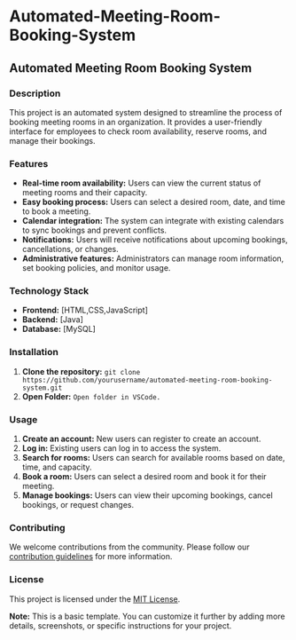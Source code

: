 # Automated-Meeting-Room-Booking-System
## **Automated Meeting Room Booking System**

### **Description**

This project is an automated system designed to streamline the process of booking meeting rooms in an organization. It provides a user-friendly interface for employees to check room availability, reserve rooms, and manage their bookings.

### **Features**

* **Real-time room availability:** Users can view the current status of meeting rooms and their capacity.
* **Easy booking process:** Users can select a desired room, date, and time to book a meeting.
* **Calendar integration:** The system can integrate with existing calendars to sync bookings and prevent conflicts.
* **Notifications:** Users will receive notifications about upcoming bookings, cancellations, or changes.
* **Administrative features:** Administrators can manage room information, set booking policies, and monitor usage.

### **Technology Stack**

* **Frontend:** [HTML,CSS,JavaScript]
* **Backend:** [Java]
* **Database:** [MySQL]

### **Installation**

1. **Clone the repository:** `git clone https://github.com/yourusername/automated-meeting-room-booking-system.git`
2. **Open Folder:** `Open folder in VSCode.`

### **Usage**

1. **Create an account:** New users can register to create an account.
2. **Log in:** Existing users can log in to access the system.
3. **Search for rooms:** Users can search for available rooms based on date, time, and capacity.
4. **Book a room:** Users can select a desired room and book it for their meeting.
5. **Manage bookings:** Users can view their upcoming bookings, cancel bookings, or request changes.

### **Contributing**

We welcome contributions from the community. Please follow our [contribution guidelines](CONTRIBUTING.md) for more information.

### **License**

This project is licensed under the [MIT License](LICENSE).

**Note:** This is a basic template. You can customize it further by adding more details, screenshots, or specific instructions for your project.
